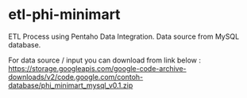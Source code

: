 # etl-phi-minimart
ETL Process using Pentaho Data Integration. Data source from MySQL database.

For data source / input you can download from link below :
https://storage.googleapis.com/google-code-archive-downloads/v2/code.google.com/contoh-database/phi_minimart_mysql_v0.1.zip
